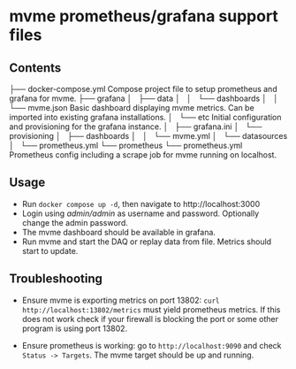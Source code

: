 # mvme prometheus/grafana support files

## Contents

├── docker-compose.yml              Compose project file to setup prometheus and grafana for mvme.
├── grafana
│   ├── data
│   │   └── dashboards
│   │       └── mvme.json           Basic dashboard displaying mvme metrics. Can be imported into existing grafana installations.
│   └── etc                         Initial configuration and provisioning for the grafana instance.
│       ├── grafana.ini
│       └── provisioning
│           ├── dashboards
│           │   └── mvme.yml
│           └── datasources
│               └── prometheus.yml
└── prometheus
    └── prometheus.yml              Prometheus config including a scrape job for mvme running on localhost.

## Usage

- Run `docker compose up -d`, then navigate to http://localhost:3000
- Login using *admin/admin* as username and password. Optionally change the admin password.
- The mvme dashboard should be available in grafana.
- Run mvme and start the DAQ or replay data from file. Metrics should start to update.

## Troubleshooting

- Ensure mvme is exporting metrics on port 13802: `curl http://localhost:13802/metrics` must yield
  prometheus metrics. If this does not work check if your firewall is blocking the port or some
  other program is using port 13802.

- Ensure prometheus is working: go to `http://localhost:9090` and check `Status -> Targets`. The
  mvme target should be up and running.

